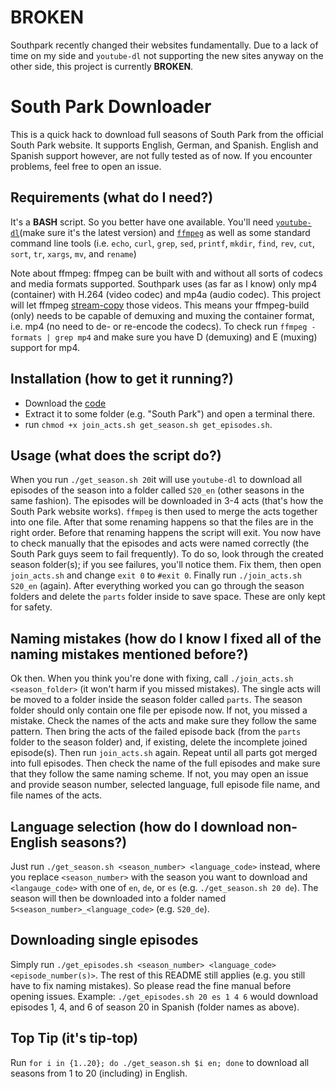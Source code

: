 BROKEN
======
Southpark recently changed their websites fundamentally. Due to a lack of time on my side and `youtube-dl` not supporting the new sites anyway on the other side, this project is currently **BROKEN**.

South Park Downloader
=====================
This is a quick hack to download full seasons of South Park from the official South Park website. It supports English, German, and Spanish. English and Spanish support however, are not fully tested as of now. If you encounter problems, feel free to open an issue.

Requirements (what do I need?)
------------------------------
It's a **BASH** script. So you better have one available.
You'll need [`youtube-dl`](https://rg3.github.io/youtube-dl/)(make sure it's the latest version) and [`ffmpeg`](https://www.ffmpeg.org/) as well as some standard command line tools (i.e. `echo`, `curl`, `grep`, `sed`, `printf`, `mkdir`, `find`, `rev`, `cut`, `sort`, `tr`, `xargs`, `mv`, and `rename`)

Note about ffmpeg: ffmpeg can be built with and without all sorts of codecs and media formats supported. Southpark uses (as far as I know) only mp4 (container) with H.264 (video codec) and mp4a (audio codec). This project will let ffmpeg [stream-copy](https://ffmpeg.org/ffmpeg.html#Stream-copy) those videos. This means your ffmpeg-build (only) needs to be capable of demuxing and muxing the container format, i.e. mp4 (no need to de- or re-encode the codecs). To check run `ffmpeg -formats | grep mp4` and make sure you have D (demuxing) and E (muxing) support for mp4.

Installation (how to get it running?)
-------------------------------------
 - Download the [code](https://github.com/robsdedude/southpark-downloader/archive/master.zip)
 - Extract it to some folder (e.g. "South Park") and open a terminal there.
 - run `chmod +x join_acts.sh get_season.sh get_episodes.sh`.
 
Usage (what does the script do?)
--------------------------------
When you run `./get_season.sh 20`it will use `youtube-dl` to download all episodes of the season into a folder called `S20_en` (other seasons in the same fashion). The episodes will be downloaded in 3-4 acts (that's how the South Park website works). `ffmpeg` is then used to merge the acts together into one file. After that some renaming happens so that the files are in the right order. Before that renaming happens the script will exit. You now have to check manually that the episodes and acts were named correctly (the South Park guys seem to fail frequently). To do so, look through the created season folder(s); if you see failures, you'll notice them. Fix them, then open `join_acts.sh` and change `exit 0` to `#exit 0`. Finally run `./join_acts.sh S20_en` (again). After everything worked you can go through the season folders and delete the `parts` folder inside to save space. These are only kept for safety.

Naming mistakes (how do I know I fixed all of the naming mistakes mentioned before?)
------------------------------------------------------------------------------------
Ok then. When you think you're done with fixing, call `./join_acts.sh <season_folder>` (it won't harm if you missed mistakes). The single acts will be moved to a folder inside the season folder called `parts`. The season folder should only contain one file per episode now. If not, you missed a mistake. Check the names of the acts and make sure they follow the same pattern. Then bring the acts of the failed episode back (from the `parts` folder to the season folder) and, if existing, delete the incomplete joined episode(s).
Then run `join_acts.sh` again. Repeat until all parts got merged into full episodes. Then check the name of the full episodes and make sure that they follow the same naming scheme. If not, you may open an issue and provide season number, selected language, full episode file name, and file names of the acts.

Language selection (how do I download non-English seasons?)
-----------------------------------------------------------
Just run `./get_season.sh <season_number> <language_code>` instead, where you replace `<season_number>` with the season you want to download and `<langauge_code>` with one of `en`, `de`, or `es` (e.g. `./get_season.sh 20 de`). The season will then be downloaded into a folder named `S<season_number>_<language_code>` (e.g. `S20_de`).

Downloading single episodes
---------------------------
Simply run `./get_episodes.sh <season_number> <language_code> <episode_number(s)>`. The rest of this README still applies (e.g. you still have to fix naming mistakes). So please read the fine manual before opening issues. Example: `./get_episodes.sh 20 es 1 4 6` would download episodes 1, 4, and 6 of season 20 in Spanish (folder names as above).

Top Tip (it's tip-top)
----------------------
Run `for i in {1..20}; do ./get_season.sh $i en; done` to download all seasons from 1 to 20 (including) in English.
